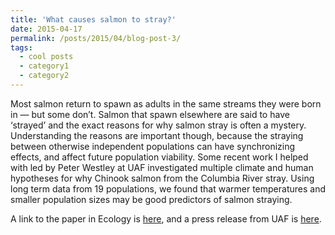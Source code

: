 ```yaml
---
title: 'What causes salmon to stray?'
date: 2015-04-17
permalink: /posts/2015/04/blog-post-3/
tags:
  - cool posts
  - category1
  - category2
---
```


Most salmon return to spawn as adults in the same streams they were born in — but some don’t. Salmon that spawn elsewhere are said to have ‘strayed’ and the exact reasons for why salmon stray is often a mystery. Understanding the reasons are important though, because the straying between otherwise independent populations can have synchronizing effects, and affect future population viability. Some recent work I helped with led by Peter Westley at UAF investigated multiple climate and human hypotheses for why Chinook salmon from the Columbia River stray. Using long term data from 19 populations, we found that warmer temperatures and smaller population sizes may be good predictors of salmon straying.

A link to the paper in Ecology is [here](http://onlinelibrary.wiley.com/doi/10.1890/14-1630.1/epdf), and a press release from UAF is [here](https://news.uaf.edu/salmonspawn/).
